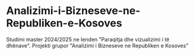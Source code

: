 # Analizimi-i-Bizneseve-ne-Republiken-e-Kosoves
Studimi master 2024/2025 ne lenden "Paraqitja dhe vizualizimi i të dhënave". Projekti grupor "Analizimi i Bizneseve ne Republiken e Kosoves"
